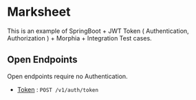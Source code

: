 # Marksheet
This is an example of SpringBoot + JWT Token ( Authentication, Authorization ) + Morphia + Integration Test cases.


## Open Endpoints

Open endpoints require no Authentication.

* [Token](/token.md) : `POST /v1/auth/token`
